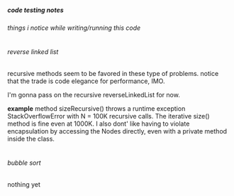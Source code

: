 ##### code testing notes
*things i notice while writing/running this code*
<br><br>

###### reverse linked list
recursive methods seem to be favored in these type of problems. notice that the trade is code elegance for performance, IMO.

I'm gonna pass on the recursive reverseLinkedList for now.


**example** method sizeRecursive() throws a runtime exception StackOverflowError with N = 100K recursive calls.  The iterative size() method is fine even at 1000K.  I also dont' like having to violate encapsulation by accessing the Nodes directly, even with a private method inside the class.
<br><br>

###### bubble sort
nothing yet
